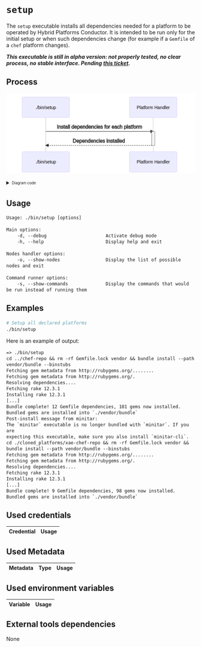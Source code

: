 # `setup`

The `setup` executable installs all dependencies needed for a platform to be operated by Hybrid Platforms Conductor.
It is intended to be run only for the initial setup or when such dependencies change (for example if a `Gemfile` of a `chef` platform changes).

***This executable is still in alpha version: not properly tested, no clear process, no stable interface. Pending [this ticket](https://github.com/sweet-delights/hybrid-platforms-conductor/issues/45).***

## Process

<!-- Mermaid generator - Section start -->
![Mermaid diagram](/docs/gen/mermaid/docs/executables/setup.md-0.png)
<details>
<summary><sub><sup>Diagram code</sup></sub></summary>

```mermaid
sequenceDiagram
participant Main as ./bin/setup
participant PlatformHandler as Platform Handler

Main->>+PlatformHandler: Install dependencies for each platform
PlatformHandler-->>-Main: Dependencies installed
```
</details>
<!-- Mermaid generator - Section end -->

## Usage

```
Usage: ./bin/setup [options]

Main options:
    -d, --debug                      Activate debug mode
    -h, --help                       Display help and exit

Nodes handler options:
    -o, --show-nodes                 Display the list of possible nodes and exit

Command runner options:
    -s, --show-commands              Display the commands that would be run instead of running them
```

## Examples

```bash
# Setup all declared platforms
./bin/setup
```

Here is an example of output:
```
=> ./bin/setup
cd ../chef-repo && rm -rf Gemfile.lock vendor && bundle install --path vendor/bundle --binstubs
Fetching gem metadata from http://rubygems.org/........
Fetching gem metadata from http://rubygems.org/.
Resolving dependencies....
Fetching rake 12.3.1
Installing rake 12.3.1
[...]
Bundle complete! 12 Gemfile dependencies, 101 gems now installed.
Bundled gems are installed into `./vendor/bundle`
Post-install message from minitar:
The `minitar` executable is no longer bundled with `minitar`. If you are
expecting this executable, make sure you also install `minitar-cli`.
cd ./cloned_platforms/xae-chef-repo && rm -rf Gemfile.lock vendor && bundle install --path vendor/bundle --binstubs
Fetching gem metadata from http://rubygems.org/........
Fetching gem metadata from http://rubygems.org/.
Resolving dependencies....
Fetching rake 12.3.1
Installing rake 12.3.1
[...]
Bundle complete! 9 Gemfile dependencies, 98 gems now installed.
Bundled gems are installed into `./vendor/bundle`
```

## Used credentials

| Credential | Usage
| --- | --- |

## Used Metadata

| Metadata | Type | Usage
| --- | --- | --- |

## Used environment variables

| Variable | Usage
| --- | --- |

## External tools dependencies

None
